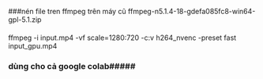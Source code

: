 ###nén file tren ffmpeg trên máy cũ ffmpeg-n5.1.4-18-gdefa085fc8-win64-gpl-5.1.zip
####
ffmpeg -i input.mp4 -vf scale=1280:720 -c:v h264_nvenc -preset fast input_gpu.mp4
### dùng cho cả google colab#####
